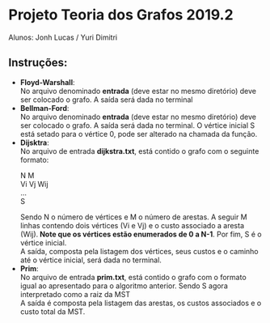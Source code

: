 # Projeto Teoria dos Grafos 2019.2
  Alunos: Jonh Lucas /  Yuri Dimitri
  
## Instruções:
  - <b>Floyd-Warshall</b>:</br>
  No arquivo denominado <b>entrada</b> (deve estar no mesmo diretório) deve ser colocado o grafo. A saída será dada no terminal
  - <b>Bellman-Ford</b>:</br>
  No arquivo denominado <b>entrada</b> (deve estar no mesmo diretório) deve ser colocado o grafo. A saída será dada no terminal. O vértice inicial S está setado para o vértice 0, pode ser alterado na chamada da função.
  - <b>Dijsktra</b>:</br>
  No arquivo de entrada <b>dijkstra.txt</b>, está contido o grafo com o seguinte formato:<p>
  N M<br/>
  Vi Vj Wij<br/>
  ...<br/>
  S</p>
  Sendo N o número de vértices e M o número de arestas. A seguir M linhas contendo dois vértices (Vi e Vj) e o custo associado a aresta (Wij).<b> Note que os vértices estão enumerados de 0 a N-1</b>. Por fim, S é o vértice inicial.
  <br/>A saída, composta pela listagem dos vértices, seus custos e o caminho até o vértice inicial, será dada no terminal.
   - <b>Prim</b>:</br>
  No arquivo de entrada <b>prim.txt</b>, está contido o grafo com o formato igual ao apresentado para o algoritmo anterior. Sendo S agora interpretado como a raiz da MST<br/> A saída é composta pela listagem das arestas, os custos associados e o custo total da MST.
